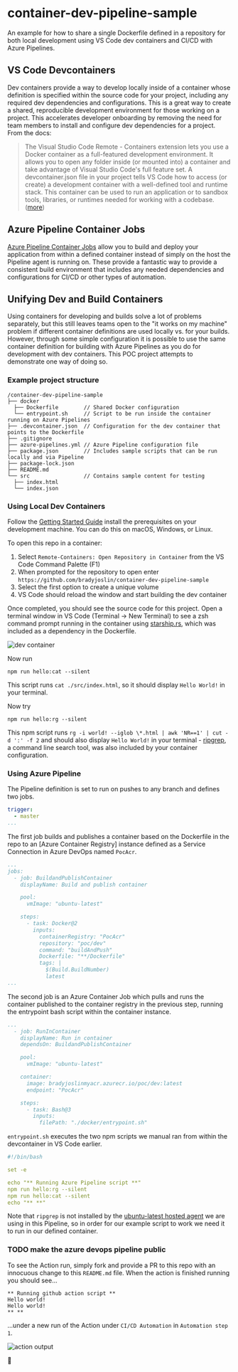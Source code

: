 # container-dev-pipeline-sample

An example for how to share a single Dockerfile defined in a repository for both local development using VS Code dev containers and CI/CD with Azure Pipelines.

## VS Code Devcontainers

Dev containers provide a way to develop locally inside of a container whose definition is specified within the source code for your project, including any required dev dependencies and configurations.  This is a great way to create a shared, reproducible development environment for those working on a project.  This accelerates developer onboarding by removing the need for team members to install and configure dev dependencies for a project.  From the docs:

> The Visual Studio Code Remote - Containers extension lets you use a Docker container as a full-featured development environment. It allows you to open any folder inside (or mounted into) a container and take advantage of Visual Studio Code's full feature set. A devcontainer.json file in your project tells VS Code how to access (or create) a development container with a well-defined tool and runtime stack. This container can be used to run an application or to sandbox tools, libraries, or runtimes needed for working with a codebase. ([more](https://code.visualstudio.com/docs/remote/containers))

## Azure Pipeline Container Jobs

[Azure Pipeline Container Jobs](https://docs.microsoft.com/en-us/azure/devops/pipelines/process/container-phases?view=azure-devops) allow you to build and deploy your application from within a defined container instead of simply on the host the Pipeline agent is running on.  These provide a fantastic way to provide a consistent build environment that includes any needed dependencies and configurations for CI/CD or other types of automation.

## Unifying Dev and Build Containers

Using containers for developing and builds solve a lot of problems separately, but this still leaves teams open to the "it works on my machine" problem if different container definitions are used locally vs. for your builds.  However, through some simple configuration it is possible to use the same container definition for building with Azure Pipelines as you do for development with dev containers.  This POC project attempts to demonstrate one way of doing so.

### Example project structure

```
/container-dev-pipeline-sample
├── docker
  ├── Dockerfile        // Shared Docker configuration
  └── entrypoint.sh     // Script to be run inside the container running on Azure Pipelines
├── .devcontainer.json  // Configuration for the dev container that points to the Dockerfile
├── .gitignore
├── azure-pipelines.yml // Azure Pipeline configuration file
├── package.json        // Includes sample scripts that can be run locally and via Pipeline
├── package-lock.json
├── README.md
└── src                 // Contains sample content for testing
  ├── index.html
  └── index.json
```

### Using Local Dev Containers

Follow the [Getting Started Guide](https://code.visualstudio.com/docs/remote/containers#_getting-started) install the prerequisites on your development machine.  You can do this on macOS, Windows, or Linux.

To open this repo in a container:

1) Select `Remote-Containers: Open Repository in Container` from the VS Code Command Palette (F1)
1) When prompted for the repository to open enter `https://github.com/bradyjoslin/container-dev-pipeline-sample`
1) Select the first option to create a unique volume
1) VS Code should reload the window and start building the dev container

Once completed, you should see the source code for this project.  Open a terminal window in VS Code (Terminal -> New Terminal) to see a zsh command prompt running in the container using [starship.rs](https://starship.rs), which was included as a dependency in the Dockerfile.

![dev container](./images/vs-code-dev-container.png)

Now run

```
npm run hello:cat --silent
```

This script runs `cat ./src/index.html`, so it should display `Hello World!` in your terminal.

Now try

```
npm run hello:rg --silent
```

This npm script runs `rg -i world! --iglob \*.html | awk 'NR==1' | cut -d ':' -f 2` and should also display `Hello World!` in your terminal - [ripgrep](https://github.com/BurntSushi/ripgrep), a command line search tool, was also included by your container configuration.

### Using Azure Pipeline

The Pipeline definition is set to run on pushes to any branch and defines two jobs.  

```yaml
trigger:
  - master
...
```

The first job builds and publishes a container based on the Dockerfile in the repo to an [Azure Container Registry] instance defined as a Service Connection in Azure DevOps named `PocAcr`.

```yaml
...
jobs:
  - job: BuildandPublishContainer
    displayName: Build and publish container

    pool:
      vmImage: "ubuntu-latest"

    steps:
      - task: Docker@2
        inputs:
          containerRegistry: "PocAcr"
          repository: "poc/dev"
          command: "buildAndPush"
          Dockerfile: "**/Dockerfile"
          tags: |
            $(Build.BuildNumber)
            latest
...
```

The second job is an Azure Container Job which pulls and runs the container published to the container registry in the previous step, running the entrypoint bash script within the container instance.

```yaml
...
  - job: RunInContainer
    displayName: Run in container
    dependsOn: BuildandPublishContainer

    pool:
      vmImage: "ubuntu-latest"

    container:
      image: bradyjoslinmyacr.azurecr.io/poc/dev:latest
      endpoint: "PocAcr"

    steps:
      - task: Bash@3
        inputs:
          filePath: "./docker/entrypoint.sh"
```

`entrypoint.sh` executes the two npm scripts we manual ran from within the devcontainer in VS Code earlier.

```yml
#!/bin/bash

set -e

echo "** Running Azure Pipeline script **"
npm run hello:rg --silent
npm run hello:cat --silent
echo "** **"
```

Note that `ripgrep` is not installed by the [ubuntu-latest hosted agent](https://github.com/actions/virtual-environments/blob/main/images/linux/Ubuntu2004-README.md) we are using in this Pipeline, so in order for our example script to work we need it to run in our defined container.


### TODO make the azure devops pipeline public

To see the Action run, simply fork and provide a PR to this repo with an innocuous change to this `README.md` file.  When the action is finished running you should see...

```text
** Running github action script **
Hello world!
Hello world!
** **
```

...under a new run of the Action under `CI/CD Automation` in `Automation step 1`.

![action output](./images/pipeline-output.png)

🎉

